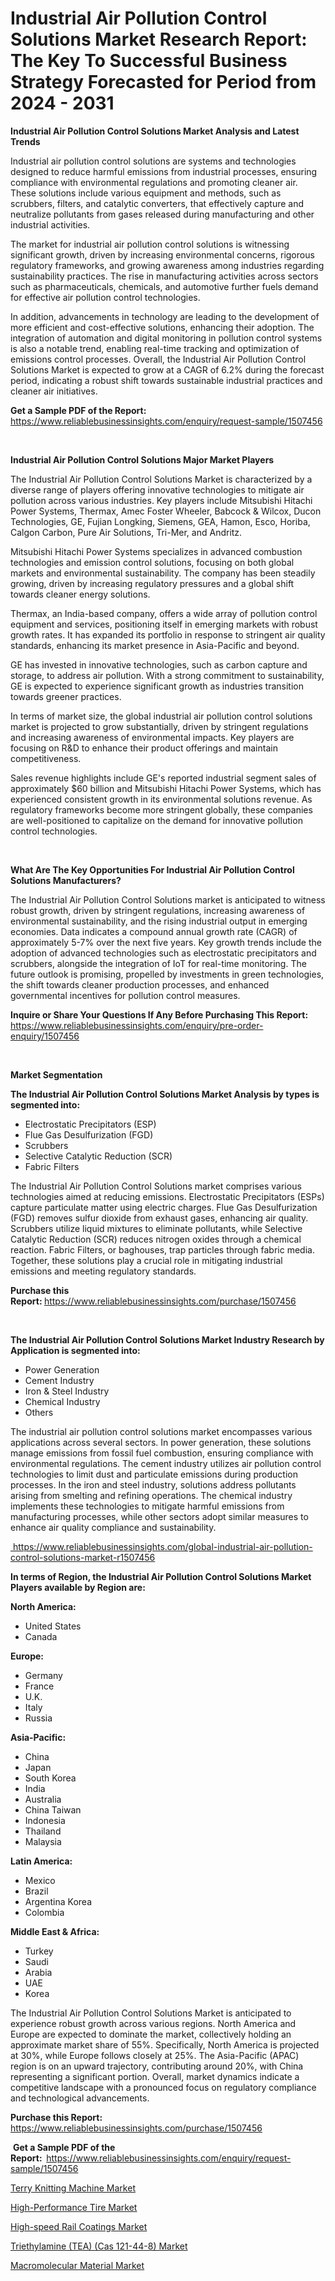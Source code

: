<p><h1>Industrial Air Pollution Control Solutions Market Research Report: The Key To Successful Business Strategy Forecasted for Period from 2024 - 2031</h1></p><p><strong>Industrial Air Pollution Control Solutions Market Analysis and Latest Trends</strong></p>
<p><p>Industrial air pollution control solutions are systems and technologies designed to reduce harmful emissions from industrial processes, ensuring compliance with environmental regulations and promoting cleaner air. These solutions include various equipment and methods, such as scrubbers, filters, and catalytic converters, that effectively capture and neutralize pollutants from gases released during manufacturing and other industrial activities.</p><p>The market for industrial air pollution control solutions is witnessing significant growth, driven by increasing environmental concerns, rigorous regulatory frameworks, and growing awareness among industries regarding sustainability practices. The rise in manufacturing activities across sectors such as pharmaceuticals, chemicals, and automotive further fuels demand for effective air pollution control technologies.</p><p>In addition, advancements in technology are leading to the development of more efficient and cost-effective solutions, enhancing their adoption. The integration of automation and digital monitoring in pollution control systems is also a notable trend, enabling real-time tracking and optimization of emissions control processes. Overall, the Industrial Air Pollution Control Solutions Market is expected to grow at a CAGR of 6.2% during the forecast period, indicating a robust shift towards sustainable industrial practices and cleaner air initiatives.</p></p>
<p><strong>Get a Sample PDF of the Report:&nbsp;</strong> <a href="https://www.reliablebusinessinsights.com/enquiry/request-sample/1507456">https://www.reliablebusinessinsights.com/enquiry/request-sample/1507456</a></p>
<p>&nbsp;</p>
<p><strong>Industrial Air Pollution Control Solutions Major Market Players</strong></p>
<p><p>The Industrial Air Pollution Control Solutions Market is characterized by a diverse range of players offering innovative technologies to mitigate air pollution across various industries. Key players include Mitsubishi Hitachi Power Systems, Thermax, Amec Foster Wheeler, Babcock & Wilcox, Ducon Technologies, GE, Fujian Longking, Siemens, GEA, Hamon, Esco, Horiba, Calgon Carbon, Pure Air Solutions, Tri-Mer, and Andritz.</p><p>Mitsubishi Hitachi Power Systems specializes in advanced combustion technologies and emission control solutions, focusing on both global markets and environmental sustainability. The company has been steadily growing, driven by increasing regulatory pressures and a global shift towards cleaner energy solutions.</p><p>Thermax, an India-based company, offers a wide array of pollution control equipment and services, positioning itself in emerging markets with robust growth rates. It has expanded its portfolio in response to stringent air quality standards, enhancing its market presence in Asia-Pacific and beyond.</p><p>GE has invested in innovative technologies, such as carbon capture and storage, to address air pollution. With a strong commitment to sustainability, GE is expected to experience significant growth as industries transition towards greener practices.</p><p>In terms of market size, the global industrial air pollution control solutions market is projected to grow substantially, driven by stringent regulations and increasing awareness of environmental impacts. Key players are focusing on R&D to enhance their product offerings and maintain competitiveness.</p><p>Sales revenue highlights include GE's reported industrial segment sales of approximately $60 billion and Mitsubishi Hitachi Power Systems, which has experienced consistent growth in its environmental solutions revenue. As regulatory frameworks become more stringent globally, these companies are well-positioned to capitalize on the demand for innovative pollution control technologies.</p></p>
<p>&nbsp;</p>
<p><strong>What Are The Key Opportunities For Industrial Air Pollution Control Solutions Manufacturers?</strong></p>
<p><p>The Industrial Air Pollution Control Solutions market is anticipated to witness robust growth, driven by stringent regulations, increasing awareness of environmental sustainability, and the rising industrial output in emerging economies. Data indicates a compound annual growth rate (CAGR) of approximately 5-7% over the next five years. Key growth trends include the adoption of advanced technologies such as electrostatic precipitators and scrubbers, alongside the integration of IoT for real-time monitoring. The future outlook is promising, propelled by investments in green technologies, the shift towards cleaner production processes, and enhanced governmental incentives for pollution control measures.</p></p>
<p><strong>Inquire or Share Your Questions If Any Before Purchasing This Report:</strong> <a href="https://www.reliablebusinessinsights.com/enquiry/pre-order-enquiry/1507456">https://www.reliablebusinessinsights.com/enquiry/pre-order-enquiry/1507456</a></p>
<p>&nbsp;</p>
<p><strong>Market Segmentation</strong></p>
<p><strong>The Industrial Air Pollution Control Solutions Market Analysis by types is segmented into:</strong></p>
<p><ul><li>Electrostatic Precipitators (ESP)</li><li>Flue Gas Desulfurization (FGD)</li><li>Scrubbers</li><li>Selective Catalytic Reduction (SCR)</li><li>Fabric Filters</li></ul></p>
<p><p>The Industrial Air Pollution Control Solutions market comprises various technologies aimed at reducing emissions. Electrostatic Precipitators (ESPs) capture particulate matter using electric charges. Flue Gas Desulfurization (FGD) removes sulfur dioxide from exhaust gases, enhancing air quality. Scrubbers utilize liquid mixtures to eliminate pollutants, while Selective Catalytic Reduction (SCR) reduces nitrogen oxides through a chemical reaction. Fabric Filters, or baghouses, trap particles through fabric media. Together, these solutions play a crucial role in mitigating industrial emissions and meeting regulatory standards.</p></p>
<p><strong>Purchase this Report:&nbsp;</strong><a href="https://www.reliablebusinessinsights.com/purchase/1507456">https://www.reliablebusinessinsights.com/purchase/1507456</a></p>
<p>&nbsp;</p>
<p><strong>The Industrial Air Pollution Control Solutions Market Industry Research by Application is segmented into:</strong></p>
<p><ul><li>Power Generation</li><li>Cement Industry</li><li>Iron & Steel Industry</li><li>Chemical Industry</li><li>Others</li></ul></p>
<p><p>The industrial air pollution control solutions market encompasses various applications across several sectors. In power generation, these solutions manage emissions from fossil fuel combustion, ensuring compliance with environmental regulations. The cement industry utilizes air pollution control technologies to limit dust and particulate emissions during production processes. In the iron and steel industry, solutions address pollutants arising from smelting and refining operations. The chemical industry implements these technologies to mitigate harmful emissions from manufacturing processes, while other sectors adopt similar measures to enhance air quality compliance and sustainability.</p></p>
<p><a href="https://www.reliablebusinessinsights.com/global-industrial-air-pollution-control-solutions-market-r1507456">&nbsp;https://www.reliablebusinessinsights.com/global-industrial-air-pollution-control-solutions-market-r1507456</a></p>
<p><strong>In terms of Region, the Industrial Air Pollution Control Solutions Market Players available by Region are:</strong></p>
<p>
    <p> <strong> North America: </strong>
        <ul>
            <li>United States</li>
            <li>Canada</li>
        </ul>
        </p> 
    <p> <strong> Europe: </strong>
        <ul>
            <li>Germany</li>
            <li>France</li>
            <li>U.K.</li>
            <li>Italy</li>
            <li>Russia</li>
        </ul>
        </p> 
    <p> <strong> Asia-Pacific: </strong>
        <ul>
            <li>China</li>
            <li>Japan</li>
            <li>South Korea</li>
            <li>India</li>
            <li>Australia</li>
            <li>China Taiwan</li>
            <li>Indonesia</li>
            <li>Thailand</li>
            <li>Malaysia</li>
        </ul>
        </p> 
    <p> <strong> Latin America: </strong>
        <ul>
            <li>Mexico</li>
            <li>Brazil</li>
            <li>Argentina Korea</li>
            <li>Colombia</li>
        </ul>
        </p> 
    <p> <strong> Middle East & Africa: </strong>
        <ul>
            <li>Turkey</li>
            <li>Saudi</li>
            <li>Arabia</li>
            <li>UAE</li>
            <li>Korea</li>
        </ul>
    </p>
    </p>
<p><p>The Industrial Air Pollution Control Solutions Market is anticipated to experience robust growth across various regions. North America and Europe are expected to dominate the market, collectively holding an approximate market share of 55%. Specifically, North America is projected at 30%, while Europe follows closely at 25%. The Asia-Pacific (APAC) region is on an upward trajectory, contributing around 20%, with China representing a significant portion. Overall, market dynamics indicate a competitive landscape with a pronounced focus on regulatory compliance and technological advancements.</p></p>
<p><strong>Purchase this Report: </strong><a href="https://www.reliablebusinessinsights.com/purchase/1507456">https://www.reliablebusinessinsights.com/purchase/1507456</a></p>
<p>&nbsp;<strong>Get a Sample PDF of the Report:&nbsp;&nbsp;</strong><a href="https://www.reliablebusinessinsights.com/enquiry/request-sample/1507456">https://www.reliablebusinessinsights.com/enquiry/request-sample/1507456</a></p>
<p><strong></strong></p>
<p><p><a href="https://issuu.com/reportprime-2/docs/terry-knitting-machine-market-size-_6e5018859e5dee">Terry Knitting Machine Market</a></p><p><a href="https://github.com/AnnDiaz698/Market-Research-Report-List-1/blob/main/high-performance-tire-market.md">High-Performance Tire Market</a></p><p><a href="https://github.com/sumonsky0m/Market-Research-Report-List-1/blob/main/high-speed-rail-coatings-market.md">High-speed Rail Coatings Market</a></p><p><a href="https://medium.com/@fddgre5g/triethylamine-tea-cas-121-44-8-market-a-global-and-regional-analysis-focus-on-region-d8ccce7c0be6">Triethylamine (TEA) (Cas 121-44-8) Market</a></p><p><a href="https://medium.com/@fddgre5g/macromolecular-material-market-outlook-complete-industry-analysis-2024-to-2031-feadea7163f0">Macromolecular Material Market</a></p></p>